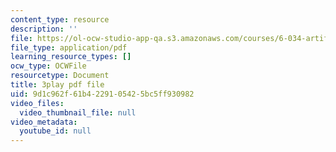 ```yaml
---
content_type: resource
description: ''
file: https://ol-ocw-studio-app-qa.s3.amazonaws.com/courses/6-034-artificial-intelligence-fall-2010/9d1c962f61b4229105425bc5ff930982_XPEJg_6Cg6o.pdf
file_type: application/pdf
learning_resource_types: []
ocw_type: OCWFile
resourcetype: Document
title: 3play pdf file
uid: 9d1c962f-61b4-2291-0542-5bc5ff930982
video_files:
  video_thumbnail_file: null
video_metadata:
  youtube_id: null
---
```

